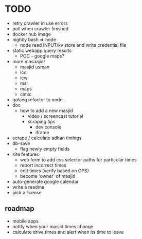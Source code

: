 # TODO
- retry crawler in use errors
- poll when crawler finished
- docker hub image
- nightly bash => node
  - node read INPUT/kv store and write credential file
- static webapp query results
  - POC - google maps?
- more masaajid!
  - masjid usman
  - icc
  - icw
  - msi
  - maps
  - cimic
- golang refactor to node
- doc
  - how to add a new masjid
    - video / screencast tutorial
    - scraping tips
      - dev console
      - iframe
- scrape / calculate adhan timings
- db-save
  - flag newly empty fields
- site features
  - web form to add css selector paths for particular times
  - report incorrect times
  - edit times (verify based on GPS)
  - become 'owner' of masjid
- auto-generate google calendar
- write a readme
- pick a license

## roadmap
- mobile apps
- notify when your masjid times change
- calculate drive times and alert when its time to leave
